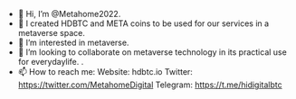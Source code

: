 - 👋 Hi, I’m @Metahome2022.
- 👀 I created HDBTC and META coins to be used for our services in a metaverse space. 
- 🌱 I’m interested in metaverse. 
- 💞️ I’m looking to collaborate on metaverse technology in its practical use for everydaylife. .
- 📫 How to reach me:
Website: hdbtc.io 
Twitter: https://twitter.com/MetahomeDigital
Telegram: https://t.me/hidigitalbtc

<!---
Metahome2022/Metahome2022 is a ✨ special ✨ repository because its `README.md` (this file) appears on your GitHub profile.
You can click the Preview link to take a look at your changes.
--->
